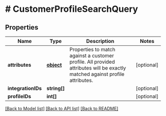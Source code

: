 # # CustomerProfileSearchQuery

## Properties

Name | Type | Description | Notes
------------ | ------------- | ------------- | -------------
**attributes** | [**object**](.md) | Properties to match against a customer profile. All provided attributes will be exactly matched against profile attributes. | [optional] 
**integrationIDs** | **string[]** |  | [optional] 
**profileIDs** | **int[]** |  | [optional] 

[[Back to Model list]](../../README.md#documentation-for-models) [[Back to API list]](../../README.md#documentation-for-api-endpoints) [[Back to README]](../../README.md)


